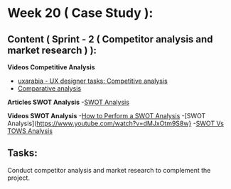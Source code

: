 # Week 20 ( Case Study ): 
## Content ( Sprint - 2 ( Competitor analysis and market research ) ):

**Videos Competitive Analysis**
- [uxarabia - UX designer tasks: Competitive analysis](https://www.youtube.com/watch?v=gzaQSIjrEho)
- [Comparative analysis](https://www.youtube.com/watch?v=XtgIhbCtOIg)

**Articles SWOT Analysis**
-[SWOT Analysis](https://www.investopedia.com/terms/s/swot.asp)

**Videos SWOT Analysis**
  -[How to Perform a SWOT Analysis](https://www.youtube.com/watch?v=I_6AVRGLXGA)
  -[SWOT Analysis](https://www.youtube.com/watch?v=dMJxOtm9S8w}
  -[SWOT Vs TOWS Analysis](https://www.youtube.com/watch?v=PQFyWuW0ynY)

## Tasks:
Conduct competitor analysis and market research to complement the project.
